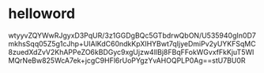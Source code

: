 # helloword
wtyyvZQYWwRJgyxD3PqUR/3z1GGDgBQc5GTbdrwQbON/U535940gIn0D7mkhsSqq05Z5g1cJhp+UIAlKdC60ndkKpXIHYBwt7qIjyeDmiPv2yUYKFSqMC8zuedXdZvV2KhAPPeZO6kBDGyc9xgUjzw4IlBj8FBqFFokWGvxfFkKjuT5WlMQrNeBw825WcA7ek+jcgC9HFl6rUoPYgzYvAHOQPLP0Ag==stU7BU0R
